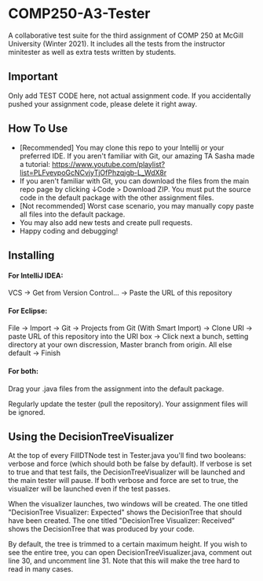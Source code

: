 # COMP250-A3-Tester

A collaborative test suite for the third assignment of COMP 250 at McGill University (Winter 2021). It includes all the tests from the instructor minitester as well as extra tests written by students.

## Important

Only add TEST CODE here, not actual assignment code. If you accidentally pushed your assignment code, please delete it right away.

## How To Use

- [Recommended] You may clone this repo to your Intellij or your preferred IDE. If you aren't familiar with Git, our amazing TA Sasha made a tutorial: https://www.youtube.com/playlist?list=PLFvevpoGcNCvjyTjOfPhzqjgb-L_WdX8r
- If you aren't familiar with Git, you can download the files from the main repo page by clicking ↓Code > Download ZIP. You must put the source code in the default package with the other assignment files.
- [Not recommended] Worst case scenario, you may manually copy paste all files into the default package.
- You may also add new tests and create pull requests.
- Happy coding and debugging!

## Installing

#### For IntelliJ IDEA:

VCS -> Get from Version Control... -> Paste the URL of this repository

#### For Eclipse:

File -> Import -> Git -> Projects from Git (With Smart Import) -> Clone URI -> paste URL of this repository into the URI box -> Click next a bunch, setting directory at your own discression, Master branch from origin. All else default -> Finish

#### For both:

Drag your .java files from the assignment into the default package.

Regularly update the tester (pull the repository). Your assignment files will be ignored.

## Using the DecisionTreeVisualizer

At the top of every FillDTNode test in Tester.java you'll find two booleans: verbose and force (which should both be false by default). If verbose is set to true and that test fails, the DecisionTreeVisualizer will be launched and the main tester will pause. If both verbose and force are set to true, the visualizer will be launched even if the test passes.

When the visualizer launches, two windows will be created. The one titled "DecisionTree Visualizer: Expected" shows the DecisionTree that should have been created. The one titled "DecisionTree Visualizer: Received" shows the DecisionTree that was produced by your code.

By default, the tree is trimmed to a certain maximum height. If you wish to see the entire tree, you can open DecisionTreeVisualizer.java, comment out line 30, and uncomment line 31. Note that this will make the tree hard to read in many cases.
